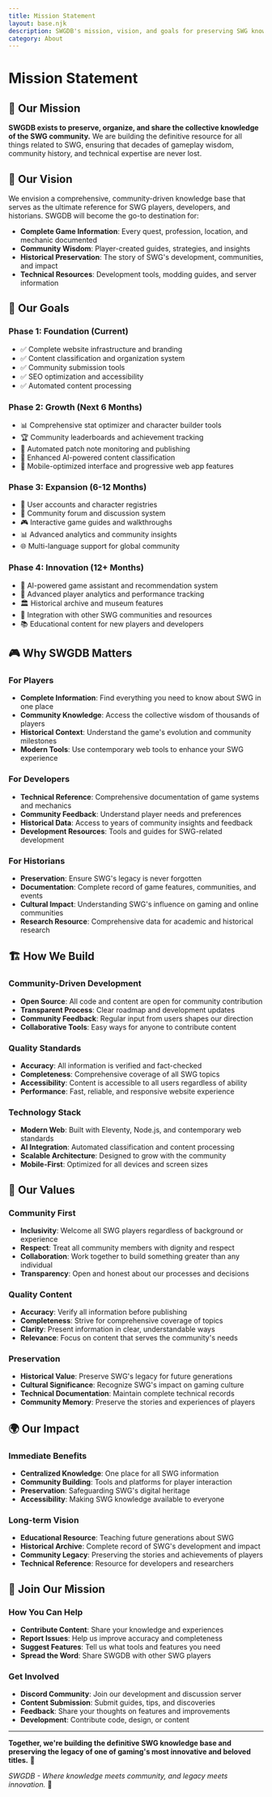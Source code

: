 ```yaml
---
title: Mission Statement
layout: base.njk
description: SWGDB's mission, vision, and goals for preserving SWG knowledge and community
category: About
---
```


# Mission Statement

## 🎯 Our Mission

**SWGDB exists to preserve, organize, and share the collective knowledge of the SWG community.** We are building the definitive resource for all things related to SWG, ensuring that decades of gameplay wisdom, community history, and technical expertise are never lost.

## 🌟 Our Vision

We envision a comprehensive, community-driven knowledge base that serves as the ultimate reference for SWG players, developers, and historians. SWGDB will become the go-to destination for:

- **Complete Game Information**: Every quest, profession, location, and mechanic documented
- **Community Wisdom**: Player-created guides, strategies, and insights
- **Historical Preservation**: The story of SWG's development, communities, and impact
- **Technical Resources**: Development tools, modding guides, and server information

## 🚀 Our Goals

### **Phase 1: Foundation (Current)**
- ✅ Complete website infrastructure and branding
- ✅ Content classification and organization system
- ✅ Community submission tools
- ✅ SEO optimization and accessibility
- ✅ Automated content processing

### **Phase 2: Growth (Next 6 Months)**
- 📊 Comprehensive stat optimizer and character builder tools
- 🏆 Community leaderboards and achievement tracking
- 📝 Automated patch note monitoring and publishing
- 🤖 Enhanced AI-powered content classification
- 📱 Mobile-optimized interface and progressive web app features

### **Phase 3: Expansion (6-12 Months)**
- 👥 User accounts and character registries
- 💬 Community forum and discussion system
- 🎮 Interactive game guides and walkthroughs
- 📊 Advanced analytics and community insights
- 🌐 Multi-language support for global community

### **Phase 4: Innovation (12+ Months)**
- 🤖 AI-powered game assistant and recommendation system
- 🎯 Advanced player analytics and performance tracking
- 🏛️ Historical archive and museum features
- 🔗 Integration with other SWG communities and resources
- 📚 Educational content for new players and developers

## 🎮 Why SWGDB Matters

### **For Players**
- **Complete Information**: Find everything you need to know about SWG in one place
- **Community Knowledge**: Access the collective wisdom of thousands of players
- **Historical Context**: Understand the game's evolution and community milestones
- **Modern Tools**: Use contemporary web tools to enhance your SWG experience

### **For Developers**
- **Technical Reference**: Comprehensive documentation of game systems and mechanics
- **Community Feedback**: Understand player needs and preferences
- **Historical Data**: Access to years of community insights and feedback
- **Development Resources**: Tools and guides for SWG-related development

### **For Historians**
- **Preservation**: Ensure SWG's legacy is never forgotten
- **Documentation**: Complete record of game features, communities, and events
- **Cultural Impact**: Understanding SWG's influence on gaming and online communities
- **Research Resource**: Comprehensive data for academic and historical research

## 🏗️ How We Build

### **Community-Driven Development**
- **Open Source**: All code and content are open for community contribution
- **Transparent Process**: Clear roadmap and development updates
- **Community Feedback**: Regular input from users shapes our direction
- **Collaborative Tools**: Easy ways for anyone to contribute content

### **Quality Standards**
- **Accuracy**: All information is verified and fact-checked
- **Completeness**: Comprehensive coverage of all SWG topics
- **Accessibility**: Content is accessible to all users regardless of ability
- **Performance**: Fast, reliable, and responsive website experience

### **Technology Stack**
- **Modern Web**: Built with Eleventy, Node.js, and contemporary web standards
- **AI Integration**: Automated classification and content processing
- **Scalable Architecture**: Designed to grow with the community
- **Mobile-First**: Optimized for all devices and screen sizes

## 🤝 Our Values

### **Community First**
- **Inclusivity**: Welcome all SWG players regardless of background or experience
- **Respect**: Treat all community members with dignity and respect
- **Collaboration**: Work together to build something greater than any individual
- **Transparency**: Open and honest about our processes and decisions

### **Quality Content**
- **Accuracy**: Verify all information before publishing
- **Completeness**: Strive for comprehensive coverage of topics
- **Clarity**: Present information in clear, understandable ways
- **Relevance**: Focus on content that serves the community's needs

### **Preservation**
- **Historical Value**: Preserve SWG's legacy for future generations
- **Cultural Significance**: Recognize SWG's impact on gaming culture
- **Technical Documentation**: Maintain complete technical records
- **Community Memory**: Preserve the stories and experiences of players

## 🌍 Our Impact

### **Immediate Benefits**
- **Centralized Knowledge**: One place for all SWG information
- **Community Building**: Tools and platforms for player interaction
- **Preservation**: Safeguarding SWG's digital heritage
- **Accessibility**: Making SWG knowledge available to everyone

### **Long-term Vision**
- **Educational Resource**: Teaching future generations about SWG
- **Historical Archive**: Complete record of SWG's development and impact
- **Community Legacy**: Preserving the stories and achievements of players
- **Technical Reference**: Resource for developers and researchers

## 🚀 Join Our Mission

### **How You Can Help**
- **Contribute Content**: Share your knowledge and experiences
- **Report Issues**: Help us improve accuracy and completeness
- **Suggest Features**: Tell us what tools and features you need
- **Spread the Word**: Share SWGDB with other SWG players

### **Get Involved**
- **Discord Community**: Join our development and discussion server
- **Content Submission**: Submit guides, tips, and discoveries
- **Feedback**: Share your thoughts on features and improvements
- **Development**: Contribute code, design, or content

---

**Together, we're building the definitive SWG knowledge base and preserving the legacy of one of gaming's most innovative and beloved titles.** 🌟

*SWGDB - Where knowledge meets community, and legacy meets innovation.* 🚀
